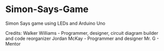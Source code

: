 # Simon-Says-Game
Simon Says game using LEDs and Arduino Uno

Credits:
Walker Williams - Programmer, designer, circuit diagram builder and code reorganizer
Jordan McKay - Programmer and designer
Mr. G - Mentor

